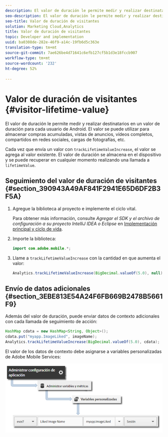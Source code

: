 ```yaml
---
description: El valor de duración le permite medir y realizar destinatarios en un valor de duración para cada usuario de Android. El valor se puede utilizar para almacenar compras acumuladas, vistas de anuncios, vídeos completos, compartidos en redes sociales, cargas de fotografías, etc.
seo-description: El valor de duración le permite medir y realizar destinatarios en un valor de duración para cada usuario de Android. El valor se puede utilizar para almacenar compras acumuladas, vistas de anuncios, vídeos completos, compartidos en redes sociales, cargas de fotografías, etc.
seo-title: Valor de duración de visitantes
solution: Marketing Cloud,Analytics
title: Valor de duración de visitantes
topic: Developer and implementation
uuid: ba0308de-282e-46f9-a14c-19fb6d5c363e
translation-type: tm+mt
source-git-commit: 7ae626be4d71641c6efb127cf5b1d3e18fccb907
workflow-type: tm+mt
source-wordcount: '232'
ht-degree: 52%

---
```



# Valor de duración de visitantes {#visitor-lifetime-value}

El valor de duración le permite medir y realizar destinatarios en un valor de duración para cada usuario de Android. El valor se puede utilizar para almacenar compras acumuladas, vistas de anuncios, vídeos completos, compartidos en redes sociales, cargas de fotografías, etc.

Cada vez que envía un valor con `trackLifetimeValueIncrease`, el valor se agrega al valor existente. El valor de duración se almacena en el dispositivo y se puede recuperar en cualquier momento realizando una llamada a `lifetimeValue`.

## Seguimiento del valor de duración de visitantes {#section_390943A49AF841F2941E65D6DF2B3F5A}

1. Agregue la biblioteca al proyecto e implemente el ciclo vital.

   Para obtener más información, consulte *Agregar el SDK y el archivo de configuración a su proyecto IntelliJ IDEA o Eclipse* en [Implementación principal y ciclo de vida](/help/android/getting-started/dev-qs.md).
1. Importe la biblioteca:

   ```java
   import com.adobe.mobile.*;
   ```

1. Llame a `trackLifetimeValueIncrease` con la cantidad en que aumenta el valor:

   ```java
   Analytics.trackLifetimeValueIncrease(BigDecimal.valueOf(5.0), null);
   ```

## Envío de datos adicionales {#section_3EBE813E54A24F6FB669B2478B5661F9}

Además del valor de duración, puede enviar datos de contexto adicionales con cada llamada de seguimiento de acción:

```java
HashMap cdata = new HashMap<String, Object>(); 
cdata.put("myapp.ImageLiked", imageName); 
Analytics.trackLifetimeValueIncrease(BigDecimal.valueOf(5.0), cdata);
```

El valor de los datos de contexto debe asignarse a variables personalizadas de Adobe Mobile Services:

![](assets/map-variable-context-ltv.png)

